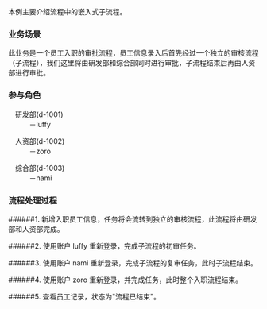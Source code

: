 本例主要介绍流程中的嵌入式子流程。

### 业务场景

此业务是一个员工入职的审批流程，员工信息录入后首先经过一个独立的审核流程（子流程），我们这里将由研发部和综合部同时进行审批，子流程结束后再由人资部进行审批。

### 参与角色

&emsp;研发部(d-1001)<br/>
&emsp;&emsp;&emsp;－luffy<br/>

&emsp;人资部(d-1002)<br/>
&emsp;&emsp;&emsp;－zoro<br/>

&emsp;综合部(d-1003)<br/>
&emsp;&emsp;&emsp;－nami<br/>

### 流程处理过程

######1. 新增入职员工信息，任务将会流转到独立的审核流程，此流程将由研发部和人资部完成。

######2. 使用账户 luffy 重新登录，完成子流程的初审任务。

######3. 使用账户 nami 重新登录，完成子流程的复审任务，此时子流程结束。

######4. 使用账户 zoro 重新登录，并完成任务，此时整个入职流程结束。

######5. 查看员工记录，状态为"流程已结束"。